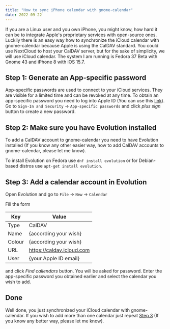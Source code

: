 ```yaml
---
title: "How to sync iPhone calendar with gnome-calendar"
date: 2022-09-22
---
```


If you are a Linux user and you own iPhone,
you might know,
how hard it can be to integrate Apple's proprietary services with open-source ones.
Luckily there is an easy way how to synchronize the iCloud calendar with gnome-calendar because Apple is using the CalDAV standard.
You could use NextCloud to host your CalDAV server, but for the sake of simplicity, we will use iCloud calendar.
The system I am running is Fedora 37 Beta with Gnome 43 and iPhone 8 with iOS 15.7.


## Step 1: Generate an App-specific password

App-specific passwords are used to connect to your iCloud services.
They are visible for a limited time and can be revoked at any time.
To obtain an app-specific password you need to log into Apple ID
(You can use this [link](https://appleid.apple.com/account/manage)).
Go to `Sign-In and Security` -> `App-specific passwords`
and click *plus sign* button to create a new password.

## Step 2: Make sure you have Evolution installed

To add a CalDAV account to gnome-calendar you need to have Evolution installed
(If you know any other easier way, how to add CalDAV accounts to gnome-calendar, please let me know).

To install Evolution on Fedora use `dnf install evolution` or for Debian-based distros use `apt-get install evolution`.

## Step 3: Add a calendar account in Evolution

Open Evolution and go to `File` -> `New` -> `Calendar`

Fill the form

| Key | Value |
|---|---|
| Type | CalDAV |
| Name | {according your wish} |
| Colour | {according your wish} |
| URL | https://caldav.icloud.com |
| User | {your Apple ID email} |

and click *Find callendars* button.
You will be asked for password.
Enter the app-specific password you obtained earlier and select the calendar you wish to add.

## Done

Well done, you just synchronized your iCloud calendar with gnome-calendar.
If you wish to add more than one calendar just repeat [Step 3](#Step-3:-Add-a-calendar-account-in-Evolution)
(If you know any better way, please let me know).
